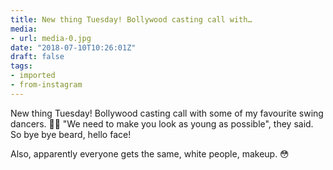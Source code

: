 ```yaml
---
title: New thing Tuesday! Bollywood casting call with…
media:
- url: media-0.jpg
date: "2018-07-10T10:26:01Z"
draft: false
tags:
- imported
- from-instagram
---
```

New thing Tuesday! Bollywood casting call with some of my favourite swing dancers. 💃🕺 "We need to make you look as young as possible", they said. So bye bye beard, hello face!

Also, apparently everyone gets the same, white people, makeup. 😳
